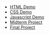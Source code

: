 <ul>
  <li><a href="html_demo">HTML Demo</a></li>
  <li><a href="css_demo">CSS Demo</a></li>
  <li><a href="js_demo">Javascript Demo</a></li>
  <li><a href="midterm_css_html">Midterm Project</a></li>
  <li><a href="final_project">Final Project</a></li>
</ul>
